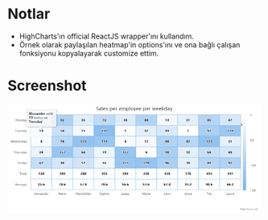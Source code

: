 # Notlar

- HighCharts'ın official ReactJS wrapper'ını kullandım.
- Örnek olarak paylaşılan heatmap'in options'ını ve ona bağlı çalışan fonksiyonu kopyalayarak customize ettim.

# Screenshot
![Screenshot of the assigment](./custom-heatmap.png)

